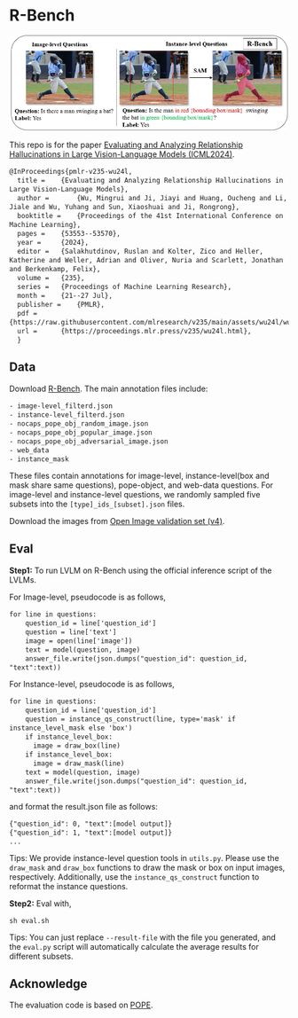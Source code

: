# R-Bench
![teaser](assets/r-bench.png)

This repo is for the paper [Evaluating and Analyzing Relationship Hallucinations in Large Vision-Language Models (ICML2024)](https://www.bing.com/ck/a?!&&p=2f0bd6012a4f4b51JmltdHM9MTcxOTM2MDAwMCZpZ3VpZD0zMjgwNWY0Mi03YmRkLTZkYzEtMTdmNi00YzE3N2FiYjZjODUmaW5zaWQ9NTE4OQ&ptn=3&ver=2&hsh=3&fclid=32805f42-7bdd-6dc1-17f6-4c177abb6c85&psq=Evaluating+and+analyzing+relationship&u=a1aHR0cHM6Ly9hcnhpdi5vcmcvaHRtbC8yNDA2LjE2NDQ5djE&ntb=1).

```
@InProceedings{pmlr-v235-wu24l,
  title = 	 {Evaluating and Analyzing Relationship Hallucinations in Large Vision-Language Models},
  author =       {Wu, Mingrui and Ji, Jiayi and Huang, Oucheng and Li, Jiale and Wu, Yuhang and Sun, Xiaoshuai and Ji, Rongrong},
  booktitle = 	 {Proceedings of the 41st International Conference on Machine Learning},
  pages = 	 {53553--53570},
  year = 	 {2024},
  editor = 	 {Salakhutdinov, Ruslan and Kolter, Zico and Heller, Katherine and Weller, Adrian and Oliver, Nuria and Scarlett, Jonathan and Berkenkamp, Felix},
  volume = 	 {235},
  series = 	 {Proceedings of Machine Learning Research},
  month = 	 {21--27 Jul},
  publisher =    {PMLR},
  pdf = 	 {https://raw.githubusercontent.com/mlresearch/v235/main/assets/wu24l/wu24l.pdf},
  url = 	 {https://proceedings.mlr.press/v235/wu24l.html},
  }
```


## Data
Download [R-Bench](https://drive.google.com/file/d/1sqO0MWBg_HXp5cIKb-nstjNEEk5crUWH/view?usp=sharing).
The main annotation files include:
```
- image-level_filterd.json
- instance-level_filterd.json
- nocaps_pope_obj_random_image.json
- nocaps_pope_obj_popular_image.json
- nocaps_pope_obj_adversarial_image.json
- web_data
- instance_mask
```
These files contain annotations for image-level, instance-level(box and mask share same questions), pope-object, and web-data questions. For image-level and instance-level questions, we randomly sampled five subsets into the `[type]_ids_[subset].json` files.

Download the images from [Open Image validation set (v4)](https://storage.googleapis.com/openimages/web/download_v7.html).

## Eval
**Step1:** To run LVLM on R-Bench using the official inference script of the LVLMs.

For Image-level, pseudocode is as follows,
```
for line in questions:
    question_id = line['question_id']
    question = line['text']
    image = open(line['image'])
    text = model(question, image)
    answer_file.write(json.dumps("question_id": question_id, "text":text))
```

For Instance-level, pseudocode is as follows,
```
for line in questions:
    question_id = line['question_id']
    question = instance_qs_construct(line, type='mask' if instance_level_mask else 'box')
    if instance_level_box:
      image = draw_box(line)
    if instance_level_box:
      image = draw_mask(line)
    text = model(question, image)
    answer_file.write(json.dumps("question_id": question_id, "text":text))
```

and format the result.json file as follows:
```
{"question_id": 0, "text":[model output]}
{"question_id": 1, "text":[model output]}
...
```
Tips: We provide instance-level question tools in `utils.py`. Please use the `draw_mask` and `draw_box` functions to draw the mask or box on input images, respectively. Additionally, use the `instance_qs_construct` function to reformat the instance questions.

**Step2:** Eval with,
```
sh eval.sh
```
Tips: You can just replace ```--result-file``` with the file you generated, and the ```eval.py``` script will automatically calculate the average results for different subsets.

## Acknowledge
The evaluation code is based on [POPE](https://github.com/AoiDragon/POPE).
